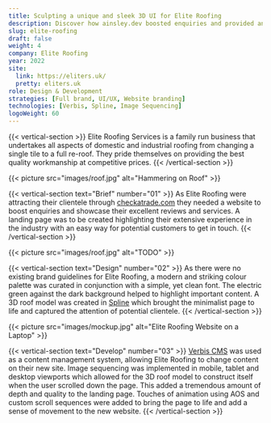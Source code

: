 ```yaml
---
title: Sculpting a unique and sleek 3D UI for Elite Roofing
description: Discover how ainsley.dev boosted enquiries and provided an easy way to get in touch with a sleek UI for Elite Roofing.
slug: elite-roofing
draft: false
weight: 4
company: Elite Roofing
year: 2022
site:
  link: https://eliters.uk/
  pretty: eliters.uk
role: Design & Development
strategies: [Full brand, UI/UX, Website branding]
technologies: [Verbis, Spline, Image Sequencing]
logoWeight: 60
---
```


<!-- Intro -->
{{< vertical-section >}}
Elite Roofing Services is a family run business that undertakes all aspects of domestic and industrial roofing from
changing a single tile to a full re-roof. They pride themselves on providing the best quality workmanship at competitive
prices.
{{< /vertical-section >}}

<!-- Roof -->
{{< picture src="images/roof.jpg" alt="Hammering on Roof" >}}

<!-- Brief -->
{{< vertical-section text="Brief" number="01" >}}
As Elite Roofing were attracting their clientele
through [checkatrade.com](https://www.checkatrade.com/trades/eliteroofingservicesessex) they needed a website to boost
enquiries and showcase their excellent reviews and services. A landing page was to be created highlighting their
extensive experience in the industry with an easy way for potential customers to get in touch.
{{< /vertical-section >}}

<!-- Video -->
{{< picture src="images/roof.jpg" alt="TODO" >}}

{{< vertical-section text="Design" number="02" >}}
As there were no existing brand guidelines for Elite Roofing, a modern and striking colour palette was curated in
conjunction with a simple, yet clean font. The electric green against the dark background helped to highlight important
content. A 3D roof model was created in [Spline](https://spline.design/) which brought the minimalist page to life and
captured the attention of potential clientele.
{{< /vertical-section >}}

<!-- Mockup -->
{{< picture src="images/mockup.jpg" alt="Elite Roofing Website on a Laptop" >}}

<!-- Development -->
{{< vertical-section text="Develop" number="03" >}}
[Verbis CMS](https://github.com/verbiscms/verbis) was used as a content management system, allowing Elite Roofing to
change content on their new site. Image sequencing was implemented in mobile, tablet and desktop viewports which allowed
for the 3D roof model to construct itself when the user scrolled down the page. This added a tremendous amount of depth
and quality to the landing page. Touches of animation using AOS and custom scroll sequences were added to bring the page
to life and add a sense of movement to the new website.
{{< /vertical-section >}}
